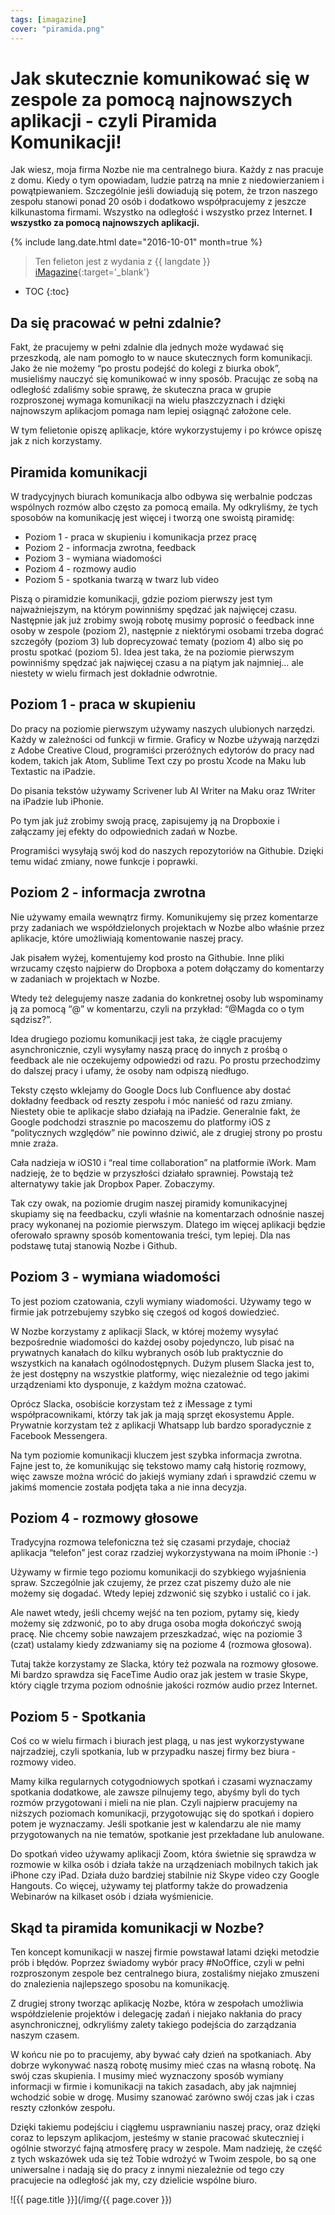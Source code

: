 ```yaml
---
tags: [imagazine]
cover: "piramida.png"
---
```


# Jak skutecznie komunikować się w zespole za pomocą najnowszych aplikacji - czyli Piramida Komunikacji!

Jak wiesz, moja firma Nozbe nie ma centralnego biura. Każdy z nas pracuje z domu. Kiedy o tym opowiadam, ludzie patrzą na mnie z niedowierzaniem i powątpiewaniem. Szczególnie jeśli dowiadują się potem, że trzon naszego zespołu stanowi ponad 20 osób i dodatkowo współpracujemy z jeszcze kilkunastoma firmami. Wszystko na odległość i wszystko przez Internet. **I wszystko za pomocą najnowszych aplikacji.**

<!--More-->

{% include lang.date.html date="2016-10-01" month=true %}

> Ten felieton jest z wydania z {{ langdate }} [iMagazine](https://imagazine.pl){:target='_blank'}

* TOC
{:toc}

## Da się pracować w pełni zdalnie?

Fakt, że pracujemy w pełni zdalnie dla jednych może wydawać się przeszkodą, ale nam pomogło to w nauce skutecznych form komunikacji. Jako że nie możemy “po prostu podejść do kolegi z biurka obok”, musieliśmy nauczyć się komunikować w inny sposób. Pracując ze sobą na odległość zdaliśmy sobie sprawę, że skuteczna praca w grupie rozproszonej wymaga komunikacji na wielu płaszczyznach i dzięki najnowszym aplikacjom pomaga nam lepiej osiągnąć założone cele.

W tym felietonie opiszę aplikacje, które wykorzystujemy i po krówce opiszę jak z nich korzystamy.

## Piramida komunikacji

W tradycyjnych biurach komunikacja albo odbywa się werbalnie podczas wspólnych rozmów albo często za pomocą emaila. My odkryliśmy, że tych sposobów na komunikację jest więcej i tworzą one swoistą piramidę:

- Poziom 1 - praca w skupieniu i komunikacja przez pracę
- Poziom 2 - informacja zwrotna, feedback
- Poziom 3 - wymiana wiadomości
- Poziom 4 - rozmowy audio
- Poziom 5 - spotkania twarzą w twarz lub video

Piszą o piramidzie komunikacji, gdzie poziom pierwszy jest tym najważniejszym, na którym powinniśmy spędzać jak najwięcej czasu. Następnie jak już zrobimy swoją robotę musimy poprosić o feedback inne osoby w zespole (poziom 2), następnie z niektórymi osobami trzeba dograć szczegóły (poziom 3) lub doprecyzować tematy (poziom 4) albo się po prostu spotkać (poziom 5). Idea jest taka, że na poziomie pierwszym powinniśmy spędzać jak najwięcej czasu a na piątym jak najmniej… ale niestety w wielu firmach jest dokładnie odwrotnie.

## Poziom 1 - praca w skupieniu

Do pracy na poziomie pierwszym używamy naszych ulubionych narzędzi. Każdy w zależności od funkcji w firmie. Graficy w Nozbe używają narzędzi z Adobe Creative Cloud, programiści przeróżnych edytorów do pracy nad kodem, takich jak Atom, Sublime Text czy po prostu Xcode na Maku lub Textastic na iPadzie.

Do pisania tekstów używamy Scrivener lub AI Writer na Maku oraz 1Writer na iPadzie lub iPhonie.

Po tym jak już zrobimy swoją pracę, zapisujemy ją na Dropboxie i załączamy jej efekty do odpowiednich zadań w Nozbe.

Programiści wysyłają swój kod do naszych repozytoriów na Githubie. Dzięki temu widać zmiany, nowe funkcje i poprawki.

## Poziom 2 - informacja zwrotna

Nie używamy emaila wewnątrz firmy. Komunikujemy się przez komentarze przy zadaniach we współdzielonych projektach w Nozbe albo właśnie przez aplikacje, które umożliwiają komentowanie naszej pracy.

Jak pisałem wyżej, komentujemy kod prosto na Githubie. Inne pliki wrzucamy często najpierw do Dropboxa a potem dołączamy do komentarzy w zadaniach w projektach w Nozbe.

Wtedy też delegujemy nasze zadania do konkretnej osoby lub wspominamy ją za pomocą “@” w komentarzu, czyli na przykład: “@Magda co o tym sądzisz?”.

Idea drugiego poziomu komunikacji jest taka, że ciągle pracujemy asynchronicznie, czyli wysyłamy naszą pracę do innych z prośbą o feedback ale nie oczekujemy odpowiedzi od razu. Po prostu przechodzimy do dalszej pracy i ufamy, że osoby nam odpiszą niedługo.

Teksty często wklejamy do Google Docs lub Confluence aby dostać dokładny feedback od reszty zespołu i móc nanieść od razu zmiany. Niestety obie te aplikacje słabo działają na iPadzie. Generalnie fakt, że Google podchodzi strasznie po macoszemu do platformy iOS z “politycznych względów” nie powinno dziwić, ale z drugiej strony po prostu mnie zraża.

Cała nadzieja w iOS10 i “real time collaboration” na platformie iWork. Mam nadzieję, że to będzie w przyszłości działało sprawniej. Powstają też alternatywy takie jak Dropbox Paper. Zobaczymy.

Tak czy owak, na poziomie drugim naszej piramidy komunikacyjnej skupiamy się na feedbacku, czyli właśnie na komentarzach odnośnie naszej pracy wykonanej na poziomie pierwszym. Dlatego im więcej aplikacji będzie oferowało sprawny sposób komentowania treści, tym lepiej. Dla nas podstawę tutaj stanowią Nozbe i Github.

## Poziom 3 - wymiana wiadomości

To jest poziom czatowania, czyli wymiany wiadomości. Używamy tego w firmie jak potrzebujemy szybko się czegoś od kogoś dowiedzieć.

W Nozbe korzystamy z aplikacji Slack, w której możemy wysyłać bezpośrednie wiadomości do każdej osoby pojedynczo, lub pisać na prywatnych kanałach do kilku wybranych osób lub praktycznie do wszystkich na kanałach ogólnodostępnych. Dużym plusem Slacka jest to, że jest dostępny na wszystkie platformy, więc niezależnie od tego jakimi urządzeniami kto dysponuje, z każdym można czatować.

Oprócz Slacka, osobiście korzystam też z iMessage z tymi współpracownikami, którzy tak jak ja mają sprzęt ekosystemu Apple. Prywatnie korzystam też z aplikacji Whatsapp lub bardzo sporadycznie z Facebook Messengera.

Na tym poziomie komunikacji kluczem jest szybka informacja zwrotna. Fajne jest to, że komunikując się tekstowo mamy całą historię rozmowy, więc zawsze można wrócić do jakiejś wymiany zdań i sprawdzić czemu w jakimś momencie została podjęta taka a nie inna decyzja.

## Poziom 4 - rozmowy głosowe

Tradycyjna rozmowa telefoniczna też się czasami przydaje, chociaż aplikacja “telefon” jest coraz rzadziej wykorzystywana na moim iPhonie :-)

Używamy w firmie tego poziomu komunikacji do szybkiego wyjaśnienia spraw. Szczególnie jak czujemy, że przez czat piszemy dużo ale nie możemy się dogadać. Wtedy lepiej zdzwonić się szybko i ustalić co i jak.

Ale nawet wtedy, jeśli chcemy wejść na ten poziom, pytamy się, kiedy możemy się zdzwonić, po to aby druga osoba mogła dokończyć swoją pracę. Nie chcemy sobie nawzajem przeszkadzać, więc na poziomie 3 (czat) ustalamy kiedy zdzwaniamy się na poziome 4 (rozmowa głosowa).

Tutaj także korzystamy ze Slacka, który też pozwala na rozmowy głosowe. Mi bardzo sprawdza się FaceTime Audio oraz jak jestem w trasie Skype, który ciągle trzyma poziom odnośnie jakości rozmów audio przez Internet.

## Poziom 5 - Spotkania

Coś co w wielu firmach i biurach jest plagą, u nas jest wykorzystywane najrzadziej, czyli spotkania, lub w przypadku naszej firmy bez biura - rozmowy video.

Mamy kilka regularnych cotygodniowych spotkań i czasami wyznaczamy spotkania dodatkowe, ale zawsze pilnujemy tego, abyśmy byli do tych rozmów przygotowani i mieli na nie plan. Czyli najpierw pracujemy na niższych poziomach komunikacji, przygotowując się do spotkań i dopiero potem je wyznaczamy. Jeśli spotkanie jest w kalendarzu ale nie mamy przygotowanych na nie tematów, spotkanie jest przekładane lub anulowane.

Do spotkań video używamy aplikacji Zoom, która świetnie się sprawdza w rozmowie w kilka osób i działa także na urządzeniach mobilnych takich jak iPhone czy iPad. Działa dużo bardziej stabilnie niż Skype video czy Google Hangouts. Co więcej, używamy tej platformy także do prowadzenia Webinarów na kilkaset osób i działa wyśmienicie.

## Skąd ta piramida komunikacji w Nozbe?

Ten koncept komunikacji w naszej firmie powstawał latami dzięki metodzie prób i błędów. Poprzez świadomy wybór pracy #NoOffice, czyli w pełni rozproszonym zespole bez centralnego biura, zostaliśmy niejako zmuszeni do znalezienia najlepszego sposobu na komunikację.

Z drugiej strony tworząc aplikację Nozbe, która w zespołach umożliwia współdzielenie projektów i delegację zadań i niejako nakłania do pracy asynchronicznej, odkryliśmy zalety takiego podejścia do zarządzania naszym czasem.

W końcu nie po to pracujemy, aby bywać cały dzień na spotkaniach. Aby dobrze wykonywać naszą robotę musimy mieć czas na własną robotę. Na swój czas skupienia. I musimy mieć wyznaczony sposób wymiany informacji w firmie i komunikacji na takich zasadach, aby jak najmniej wchodzić sobie w drogę. Musimy szanować zarówno swój czas jak i czas reszty członków zespołu.

Dzięki takiemu podejściu i ciągłemu usprawnianiu naszej pracy, oraz dzięki coraz to lepszym aplikacjom, jesteśmy w stanie pracować skuteczniej i ogólnie stworzyć fajną atmosferę pracy w zespole. Mam nadzieję, że część z tych wskazówek uda się też Tobie wdrożyć w Twoim zespole, bo są one uniwersalne i nadają się do pracy z innymi niezależnie od tego czy pracujecie na odległość jak my, czy dzielicie wspólne biuro.

![{{ page.title }}](/img/{{ page.cover }})

[n]: https://michael.gratis/nozbe_pl
[np]: https://michael.gratis/nozbepersonal_pl